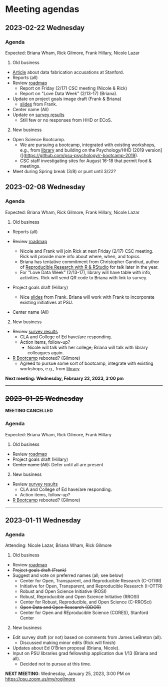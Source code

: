 # Meeting agendas

## 2023-02-22 Wednesday

### Agenda

Expected: Briana Wham, Rick Gilmore, Frank Hillary, Nicole Lazar

1. Old business
  - [Article](https://stanforddaily.com/2023/02/17/internal-review-found-falsified-data-in-stanford-presidents-alzheimers-research-colleagues-allege/) about data fabrication accusations at Stanford.
  - Reports (all)
  - Review [roadmap](README.md)
    - Report on Friday (2/17) CSC meeting (Nicole & Rick)
    - Report on "Love Data Week" (2/13-17) (Briana).
  - Update on project goals image draft (Frank & Briana)
    - [slides](https://docs.google.com/presentation/d/116Tl3tDfcpXunZsw73CNYZ6qKN8ODmrP/edit?pli=1#slide=id.p1) from Frank.
  - Center name (All)
  - Update on [survey results](https://penn-state-open-science.github.io/survey-fall-2022/data-visualization.html)
    - Still few or no responses from HHD or ECoS.
2. New business
  - Open Science Bootcamp.
    - We are pursuing a bootcamp, integrated with existing workshops, e.g., from [library](https://pennstateoffice365.sharepoint.com/sites/Fall2022-DataManagementResearchReproducibilityinRWorkshopSeries?e=1%3Ae9270d670d5d4d21b56146cfceffb363) and building on the Psychology/HHD [2019 version](](https://github.com/psu-psychology/r-bootcamp-2019).
    - CSC staff investigating sites for August 16-18 that permit food & meetings.
  - Meet during Spring break (3/8) or punt until 3/22?   

## 2023-02-08 Wednesday

### Agenda

Expected: Briana Wham, Rick Gilmore, Frank Hillary, Nicole Lazar

1. Old business
  - Reports (all)
  - Review [roadmap](README.md)
    - Nicole and Frank will join Rick at next Friday (2/17) CSC meeting. Rick will provide more info about where, when, and topics.
    - Briana has tentative commitment from Christopher Gandrud, author of [Reproducible Research with R & RStudio](https://www.amazon.com/Reproducible-Research-RStudio-Chapman-Hall-dp-0367144026/dp/0367144026/ref=dp_ob_title_bk) for talk later in the year.
    - For "Love Data Week" (2/13-17), library will have table with info, activities. Rick will send QR code to Briana with link to survey.
  - Project goals draft (Hillary)
    - Nice [slides](https://docs.google.com/presentation/d/116Tl3tDfcpXunZsw73CNYZ6qKN8ODmrP/edit?pli=1#slide=id.p1) from Frank. Briana will work with Frank to incorporate existing initiatives at PSU.
      
  - Center name (All)
2. New business
  - Review [survey results](https://penn-state-open-science.github.io/survey-fall-2022/data-visualization.html)
    - CLA and College of Ed have/are responding.
    - Action items, follow-up?
        - Nicole will talk with her college; Briana will talk with library colleagues again.
  - [R Bootcamp](https://github.com/psu-psychology/r-bootcamp-2019) rebooted? (Gilmore)
    - Agreed to pursue some sort of bootcamp, integrate with existing workshops, e.g., from [library](https://pennstateoffice365.sharepoint.com/sites/Fall2022-DataManagementResearchReproducibilityinRWorkshopSeries?e=1%3Ae9270d670d5d4d21b56146cfceffb363)
    
**Next meeting: Wednesday, February 22, 2023, 3:00 pm**
    
---

## ~~2023-01-25 Wednesday~~

**MEETING CANCELLED**

### Agenda

Expected: Briana Wham, Rick Gilmore, Frank Hillary

1. Old business
  - Review [roadmap](README.md)
  - Project goals draft (Hillary)
  - ~~Center name (All)~~: Defer until all are present
2. New business
  - Review [survey results](https://penn-state-open-science.github.io/survey-fall-2022/data-visualization.html)
    - CLA and College of Ed have/are responding.
    - Action items, follow-up?
  - [R Bootcamp](https://github.com/psu-psychology/r-bootcamp-2019) rebooted? (Gilmore)
  
---
  
## 2023-01-11 Wednesday

### Agenda

Attending: Nicole Lazar, Briana Wham, Rick Gilmore

1. Old business
  - Review [roadmap](README.md)
  - ~~Project goals draft (Frank)~~
  - Suggest and vote on preferred names (all; see below)
      - Center for Open, Transparent, and Reproducible Research (C-OTRR)
      - Initiative for Open, Transparent, and Reproducible Research (I-OTTR)
      - Robust and Open Science Initiative (ROSI)
      - Robust, Reproducible and Open Science Initiative (RROSI)
      - Center for Robust, Reproducible, and Open Science (C-RROSci)
      - ~~Open Data and Open Research (ODOR)~~
      - Center for Open and REproducible Science (CORES), Stanford Center
2. New business
  - Edit survey draft (or not) based on comments from James LeBreton (all).
      - Discussed making minor edits (Rick will finish)
  - Updates about Ed O’Brien proposal (Briana, Nicole).
  - Input on PSU libraries grad fellowship application due 1/13 (Briana and all).
      - Decided not to pursue at this time.

**NEXT MEETING**: Wednesday, January 25, 2023, 3:00 PM on <https://psu.zoom.us/my/rogilmore>